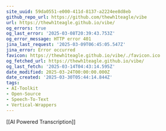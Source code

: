 ```yaml
---
site_uuid: 59da0551-e000-411d-8137-a2224ee8d8eb
github_repo_url: https://github.com/thewh1teagle/vibe
url: https://thewh1teagle.github.io/vibe/
og_errors: true
og_last_error: '2025-03-08T20:39:43.753Z'
og_error_message: HTTP error 401
jina_last_request: '2025-03-09T06:45:05.547Z'
jina_error: Error occurred
favicon: https://thewh1teagle.github.io/vibe/./favicon.ico
og_fetched_url: https://thewh1teagle.github.io/vibe/
og_last_fetch: '2025-03-14T04:43:14.595Z'
date_modified: 2025-03-24T00:00:00.000Z
date_created: '2025-03-30T05:44:14.844Z'
tags:
- AI-Toolkit
- Open-Source
- Speech-To-Text
- Vertical-Wrappers
---
```




















[[AI Powered Transcription]]
